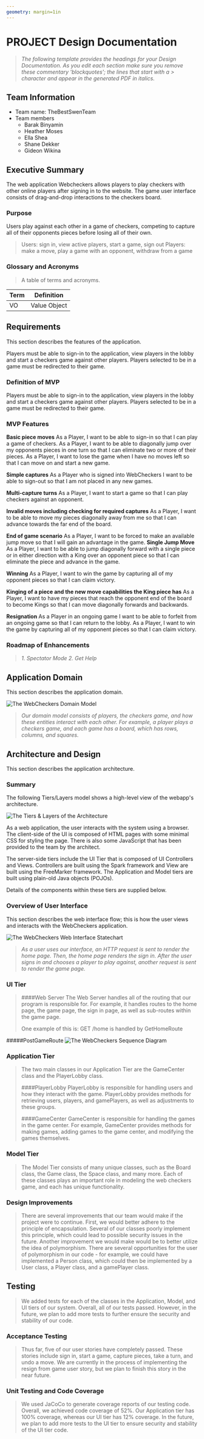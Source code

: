 ```yaml
---
geometry: margin=1in
---
```

# PROJECT Design Documentation

> _The following template provides the headings for your Design
> Documentation.  As you edit each section make sure you remove these
> commentary 'blockquotes'; the lines that start with a > character
> and appear in the generated PDF in italics._

## Team Information
* Team name: TheBestSwenTeam
* Team members
  * Barak Binyamin
  * Heather Moses
  * Ella Shea
  * Shane Dekker
  * Gideon Wikina

## Executive Summary

The web application Webcheckers allows players 
to play checkers with other online players after signing in to the website.
The game user interface consists of drag-and-drop interactions to the checkers board.

### Purpose
Users play against each other in a game of checkers, competing to capture all of their
opponents pieces before losing all of their own.
> Users: sign in, view active players, start a game, sign out
> Players: make a move, play a game with an opponent, withdraw from a game

### Glossary and Acronyms
>A table of terms and acronyms.

| Term | Definition |
|------|------------|
| VO | Value Object |


## Requirements

This section describes the features of the application.

Players must be able to sign-in to the application, view players in the lobby and 
start a checkers game against other players. Players selected to be in
a game must be redirected to their game.

### Definition of MVP
Players must be able to sign-in to the application, view players in the lobby and 
start a checkers game against other players. Players selected to be in
a game must be redirected to their game.

### MVP Features


<b>Basic piece moves</b>
As a Player, I want to be able to sign-in so that I can play a game of checkers.
As a Player, I want to be able to diagonally jump over my opponents pieces in one turn so that I can eliminate two or more of their pieces.
As a Player, I want to lose the game when I have no moves left so that I can move on and start a new game.

<b>Simple captures</b>
 As a Player who is signed into WebCheckers I want to be able to sign-out so that I am not placed in any new games.

<b>Multi-capture turns</b>
As a Player, I want to start a game so that I can play checkers against an opponent.

<b>Invalid moves including checking for required captures</b>
As a Player, I want to be able to move my pieces diagonally away from me so that I can advance towards the far end of the board.

<b>End of game scenario</b>
As a Player, I want to be forced to make an available jump move so that I will gain an advantage in the game.
<b>Single Jump Move</b>
As a Player, I want to be able to jump diagonally forward with a single piece or in either direction with a King over an opponent piece so that I can eliminate the piece and advance in the game.

<b>Winning</b>
As a Player, I want to win the game by capturing all of my opponent pieces so that I can claim victory.

<b>Kinging of a piece and the new move capabilities the King piece has</b>
As a Player, I want to have my pieces that reach the opponent end of the board to become Kings so that I can move diagonally forwards and backwards.

<b>Resignation</b>
As a Player in an ongoing game I want to be able to forfeit from an ongoing game so that I can return to the lobby.
As a Player, I want to win the game by capturing all of my opponent pieces so that I can claim victory.  


### Roadmap of Enhancements
> _1. Spectator Mode_
> _2. Get Help_


## Application Domain

This section describes the application domain.

![The WebCheckers Domain Model](DomainModel.jpg)

> _Our domain model consists of players, the checkers game, and
>how these entities interact with each other. For example, a player
>plays a checkers game, and each game has a board, which has
>rows, columns, and squares._


## Architecture and Design

This section describes the application architecture.

### Summary

The following Tiers/Layers model shows a high-level view of the webapp's architecture.

![The Tiers & Layers of the Architecture](architecture-tiers-and-layers.png)

As a web application, the user interacts with the system using a
browser.  The client-side of the UI is composed of HTML pages with
some minimal CSS for styling the page.  There is also some JavaScript
that has been provided to the team by the architect.

The server-side tiers include the UI Tier that is composed of UI Controllers and Views.
Controllers are built using the Spark framework and View are built using the FreeMarker framework.  The Application and Model tiers are built using plain-old Java objects (POJOs).

Details of the components within these tiers are supplied below.


### Overview of User Interface

This section describes the web interface flow; this is how the user views and interacts
with the WebCheckers application.

![The WebCheckers Web Interface Statechart](StateChart.png)

> _As a user uses our interface, an HTTP request is sent to 
>render the home page. Then, the home page renders the sign in.
>After the user signs in and chooses a player to play against, 
>another request is sent to render the game page._


### UI Tier
> ####Web Server
>The Web Server handles all of the routing that our program
>is responsible for. For example, it handles routes to the home
>page, the game page, the sign in page, as well as sub-routes
>within the game page. 
>
>One example of this is:
>GET /home is handled by GetHomeRoute

#####PostGameRoute
![The WebCheckers Sequence Diagram](SequenceDiagram.png)

### Application Tier
> The two main classes in our Application Tier are the GameCenter
> class and the PlayerLobby class. 
>
> ####PlayerLobby
>PlayerLobby is responsible for handling users and how they
>interact with the game. PlayerLobby provides methods for retrieving
>users, players, and gamePlayers, as well as adjustments to these
>groups. 
>
>####GameCenter
>GameCenter is responsible for handling the games in the game center.
>For example, GameCenter provides methods for making games, adding games
>to the game center, and modifying the games themselves.


### Model Tier
> The Model Tier consists of many unique classes, such as the Board class,
>the Game class, the Space class, and many more. Each of these classes
>plays an important role in modeling the web checkers game, and each has
>unique functionality. 

### Design Improvements
>There are several improvements that our team would make if the project
>were to continue. First, we would better adhere to the principle
>of encapsulation. Several of our classes poorly implement this principle,
>which could lead to possible security issues in the future. Another
>improvement we would make would be to better utilize the idea of polymorphism.
>There are several opportunities for the user of polymorphism in our code - for example,
>we could have implemented a Person class, which could then be implemented by
>a User class, a Player class, and a gamePlayer class.

## Testing
> We added tests for each of the classes in the Application, Model, 
>and UI tiers of our system. Overall, all of our tests passed.
>However, in the future, we plan to add more tests to further ensure
>the security and stability of our code.

### Acceptance Testing
> Thus far, five of our user stories have completely passed. These
>stories include sign in, start a game, capture pieces, take a turn,
>and undo a move. We are currently in the process of implementing the 
>resign from game user story, but we plan to finish this story in the near
>future. 

### Unit Testing and Code Coverage
> We used JaCoCo to generate coverage reports of our testing code.
>Overall, we achieved code coverage of 52%. Our Application tier has
>100% coverage, whereas our UI tier has 12% coverage. In the future,
>we plan to add more tests to the UI tier to ensure security and stability
>of the UI tier code. 